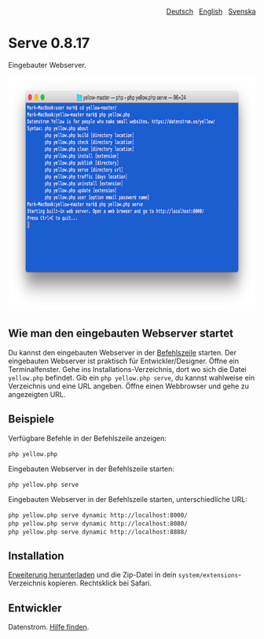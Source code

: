<p align="right"><a href="README-de.md">Deutsch</a> &nbsp; <a href="README.md">English</a> &nbsp; <a href="README-sv.md">Svenska</a></p>

# Serve 0.8.17

Eingebauter Webserver.

<p align="center"><img src="serve-screenshot.png?raw=true" width="794" height="478" alt="Bildschirmfoto"></p>

## Wie man den eingebauten Webserver startet

Du kannst den eingebauten Webserver in der [Befehlszeile](https://github.com/datenstrom/yellow-extensions/tree/master/source/command/README-de.md) starten. Der eingebauten Webserver ist praktisch für Entwickler/Designer. Öffne ein Terminalfenster. Gehe ins Installations-Verzeichnis, dort wo sich die Datei `yellow.php` befindet. Gib ein `php yellow.php serve`, du kannst wahlweise ein Verzeichnis und eine URL angeben. Öffne einen Webbrowser und gehe zu angezeigten URL.

## Beispiele

Verfügbare Befehle in der Befehlszeile anzeigen:

`php yellow.php`

Eingebauten Webserver in der Befehlszeile starten:

`php yellow.php serve`  

Eingebauten Webserver in der Befehlszeile starten, unterschiedliche URL:

`php yellow.php serve dynamic http://localhost:8000/`  
`php yellow.php serve dynamic http://localhost:8080/`  
`php yellow.php serve dynamic http://localhost:8888/`  

## Installation

[Erweiterung herunterladen](https://github.com/datenstrom/yellow-extensions/raw/master/zip/serve.zip) und die Zip-Datei in dein `system/extensions`-Verzeichnis kopieren. Rechtsklick bei Safari.

## Entwickler

Datenstrom. [Hilfe finden](https://datenstrom.se/de/yellow/help/).
